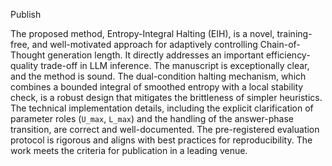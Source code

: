 Publish

The proposed method, Entropy-Integral Halting (EIH), is a novel, training-free, and well-motivated approach for adaptively controlling Chain-of-Thought generation length. It directly addresses an important efficiency-quality trade-off in LLM inference. The manuscript is exceptionally clear, and the method is sound. The dual-condition halting mechanism, which combines a bounded integral of smoothed entropy with a local stability check, is a robust design that mitigates the brittleness of simpler heuristics. The technical implementation details, including the explicit clarification of parameter roles (`U_max`, `L_max`) and the handling of the answer-phase transition, are correct and well-documented. The pre-registered evaluation protocol is rigorous and aligns with best practices for reproducibility. The work meets the criteria for publication in a leading venue.
